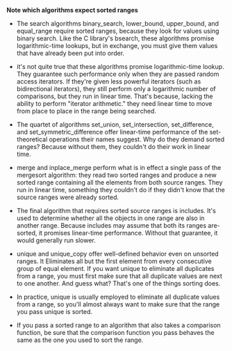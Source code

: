 __Note which algorithms expect sorted ranges__

* The search algorithms binary_search, lower_bound, upper_bound, and equal_range require sorted ranges, because they look for values using binary search. Like the C library's bsearch, these algorithms promise logarithmic-time lookups, but in exchange, you must give them values that have already been put into order.

* it's not quite true that these algorithms promise logarithmic-time lookup. They guarantee such performance only when they are passed random access iterators. If they're given less powerful iterators (such as bidirectional iterators), they still perform only a logarithmic number of comparisons, but they run in linear time. That's because, lacking the ability to perform "iterator arithmetic." they need linear time to move from place to place in the range being searched.

* The quartet of algorithms set_union, set_intersection, set_difference, and set_symmetric_difference offer linear-time performance of the set-theoretical operations their names suggest. Why do they demand sorted ranges? Because without them, they couldn't do their work in linear time.

* merge and inplace_merge perform what is in effect a single pass of the mergesort algorithm: they read two sorted ranges and produce a new sorted range containing all the elements from both source ranges. They run in linear time, something they couldn't do if they didn't know that the source ranges were already sorted.

* The final algorithm that requires sorted source ranges is includes. It's used to determine whether all the objects in one range are also in another range. Because includes may assume that both its ranges are-sorted, it promises linear-time performance. Without that guarantee, it would generally run slower.

* unique and unique_copy offer well-defined behavior even on unsorted ranges. It Eliminates all but the first element from every consecutive group of equal element. If you want unique to eliminate all duplicates from a range, you must first make sure that all duplicate values are next to one another. And guess what? That's one of the things sorting does.

* In practice, unique is usually employed to eliminate all duplicate values from a range, so you'll almost always want to make sure that the range you pass unique is sorted.

* If you pass a sorted range to an algorithm that also takes a comparison function, be sure that the comparison function you pass behaves the same as the one you used to sort the range.